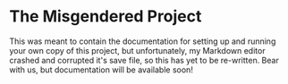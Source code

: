 # The Misgendered Project

This was meant to contain the documentation for setting up and running your own copy of this project, but unfortunately, my Markdown editor crashed and corrupted it's save file, so this has yet to be re-written. Bear with us, but documentation will be available soon!